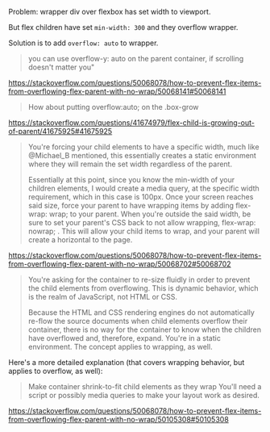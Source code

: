 Problem: wrapper div over flexbox has set width to viewport.

But flex children have set `min-width: 300` and they overflow wrapper.

Solution is to add `overflow: auto` to wrapper.

>you can use overflow-y: auto on the parent container, if scrolling doesn't matter you"

https://stackoverflow.com/questions/50068078/how-to-prevent-flex-items-from-overflowing-flex-parent-with-no-wrap/50068141#50068141

>How about putting overflow:auto; on the .box-grow

https://stackoverflow.com/questions/41674979/flex-child-is-growing-out-of-parent/41675925#41675925

>You're forcing your child elements to have a specific width, much like @Michael_B mentioned, this essentially creates a static environment where they will remain the set width regardless of the parent.
>
>Essentially at this point, since you know the min-width of your children elements, I would create a media query, at the specific width requirement, which in this case is 100px. Once your screen reaches said size, force your parent to have wrapping items by adding flex-wrap: wrap; to your parent. When you're outside the said width, be sure to set your parent's CSS back to not allow wrapping, flex-wrap: nowrap; . This will allow your child items to wrap, and your parent will create a horizontal to the page.

https://stackoverflow.com/questions/50068078/how-to-prevent-flex-items-from-overflowing-flex-parent-with-no-wrap/50068702#50068702

>You're asking for the container to re-size fluidly in order to prevent the child elements from overflowing. This is dynamic behavior, which is the realm of JavaScript, not HTML or CSS.
>
>Because the HTML and CSS rendering engines do not automatically re-flow the source documents when child elements overflow their container, there is no way for the container to know when the children have overflowed and, therefore, expand. You're in a static environment. The concept applies to wrapping, as well.
>
Here's a more detailed explanation (that covers wrapping behavior, but applies to overflow, as well):
>
>Make container shrink-to-fit child elements as they wrap
You'll need a script or possibly media queries to make your layout work as desired.

https://stackoverflow.com/questions/50068078/how-to-prevent-flex-items-from-overflowing-flex-parent-with-no-wrap/50105308#50105308